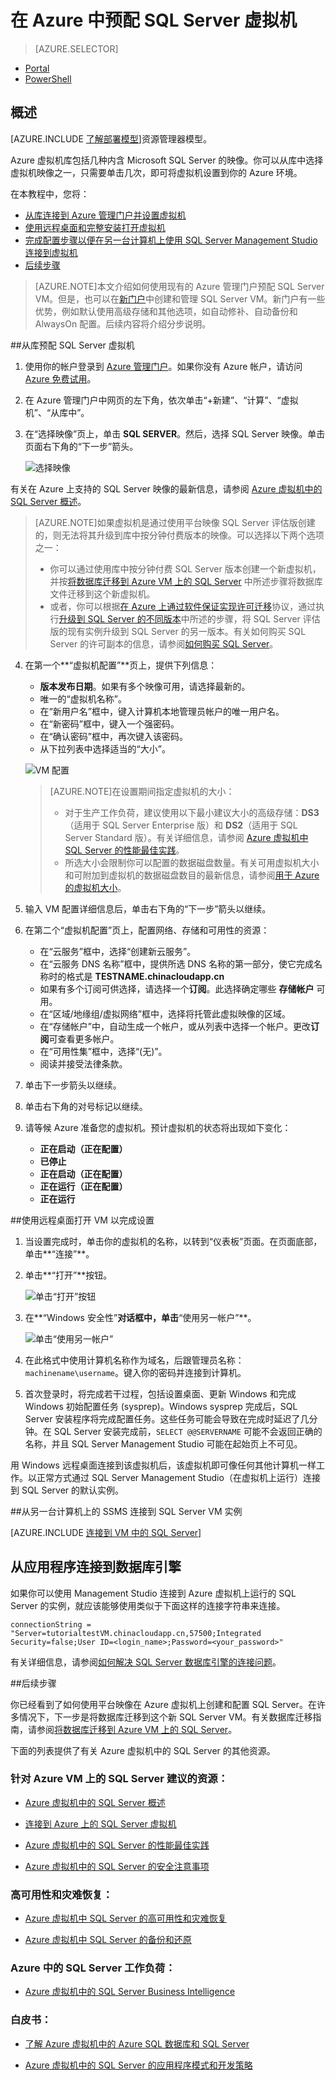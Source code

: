 <properties 
	pageTitle="预配 SQL Server 虚拟机 | Microsoft Azure" 
	description="本教程教你如何在 Azure 上创建和配置 SQL Server VM。" 
	services="virtual-machines" 
	documentationCenter="" 
	authors="rothja" 
	manager="jeffreyg" 
	editor="monicar"
	tags="azure-service-management"
	/>

<tags 
	ms.service="virtual-machines" 
	ms.date="08/26/2015" 
	wacn.date=""/>

# 在 Azure 中预配 SQL Server 虚拟机

> [AZURE.SELECTOR]
- [Portal](/documentation/articles/virtual-machines-provision-sql-server)
- [PowerShell](/documentation/articles/virtual-machines-sql-server-create-vm-with-powershell)

## 概述

[AZURE.INCLUDE [了解部署模型](../includes/learn-about-deployment-models-classic-include.md)]资源管理器模型。

Azure 虚拟机库包括几种内含 Microsoft SQL Server 的映像。你可以从库中选择虚拟机映像之一，只需要单击几次，即可将虚拟机设置到你的 Azure 环境。

在本教程中，您将：

* [从库连接到 Azure 管理门户并设置虚拟机](#Provision)
* [使用远程桌面和完整安装打开虚拟机](#RemoteDesktop)
* [完成配置步骤以便在另一台计算机上使用 SQL Server Management Studio 连接到虚拟机](#SSMS)
* [后续步骤](#Optional)

>[AZURE.NOTE]本文介绍如何使用现有的 Azure 管理门户预配 SQL Server VM。但是，也可以在[新门户](https://manage.windowsazure.cn)中创建和管理 SQL Server VM。新门户有一些优势，例如默认使用高级存储和其他选项，如自动修补、自动备份和 AlwaysOn 配置。后续内容将介绍分步说明。

##<a id="Provision">从库预配 SQL Server 虚拟机</a>

1. 使用你的帐户登录到 [Azure 管理门户](http://manage.windowsazure.cn)。如果你没有 Azure 帐户，请访问 [Azure 免费试用](http://azure.microsoft.com/pricing/free-trial/)。

2. 在 Azure 管理门户中网页的左下角，依次单击“+新建”、“计算”、“虚拟机”、“从库中”。

3. 在“选择映像”页上，单击 **SQL SERVER**。然后，选择 SQL Server 映像。单击页面右下角的“下一步”箭头。

	![选择映像](./media/virtual-machines-provision-sql-server/choose-sql-vm.png)

有关在 Azure 上支持的 SQL Server 映像的最新信息，请参阅 [Azure 虚拟机中的 SQL Server 概述](/documentation/articles/virtual-machines-sql-server-infrastructure-services)。

>[AZURE.NOTE]如果虚拟机是通过使用平台映像 SQL Server 评估版创建的，则无法将其升级到库中按分钟付费版本的映像。可以选择以下两个选项之一：
>
> - 你可以通过使用库中按分钟付费 SQL Server 版本创建一个新虚拟机，并按[将数据库迁移到 Azure VM 上的 SQL Server](virtual-machines-migrate-onpremises-database) 中所述步骤将数据库文件迁移到这个新虚拟机。
> - 或者，你可以根据[在 Azure 上通过软件保证实现许可迁移](http://azure.microsoft.com/pricing/license-mobility/)协议，通过执行[升级到 SQL Server 的不同版本](https://msdn.microsoft.com/zh-cn/library/cc707783.aspx)中所述的步骤，将 SQL Server 评估版的现有实例升级到 SQL Server 的另一版本。有关如何购买 SQL Server 的许可副本的信息，请参阅[如何购买 SQL Server](http://www.microsoft.com/sqlserver/get-sql-server/how-to-buy.aspx)。

4. 在第一个**“虚拟机配置”**页上，提供下列信息：
	- **版本发布日期**。如果有多个映像可用，请选择最新的。
	- 唯一的“虚拟机名称”。
	- 在“新用户名”框中，键入计算机本地管理员帐户的唯一用户名。
	- 在“新密码”框中，键入一个强密码。 
	- 在“确认密码”框中，再次键入该密码。
	- 从下拉列表中选择适当的“大小”。 

	![VM 配置](./media/virtual-machines-provision-sql-server/4VM-Config.png)

	>[AZURE.NOTE]在设置期间指定虚拟机的大小：
 	>
	> - 对于生产工作负荷，建议使用以下最小建议大小的高级存储：**DS3**（适用于 SQL Server Enterprise 版）和 **DS2**（适用于 SQL Server Standard 版）。有关详细信息，请参阅 [Azure 虚拟机中 SQL Server 的性能最佳实践](/documentation/articles/virtual-machines-sql-server-performance-best-practices)。
	> - 所选大小会限制你可以配置的数据磁盘数量。有关可用虚拟机大小和可附加到虚拟机的数据磁盘数目的最新信息，请参阅[用于 Azure 的虚拟机大小](/documentation/articles/virtual-machines-size-specs)。

5. 输入 VM 配置详细信息后，单击右下角的“下一步”箭头以继续。

5. 在第二个“虚拟机配置”页上，配置网络、存储和可用性的资源：
	- 在“云服务”框中，选择“创建新云服务”。
	- 在“云服务 DNS 名称”框中，提供所选 DNS 名称的第一部分，使它完成名称时的格式是 **TESTNAME.chinacloudapp.cn** 
	- 如果有多个订阅可供选择，请选择一个**订阅**。此选择确定哪些 **存储帐户** 可用。
	- 在“区域/地缘组/虚拟网络”框中，选择将托管此虚拟映像的区域。
	- 在“存储帐户”中，自动生成一个帐户，或从列表中选择一个帐户。更改**订阅**可查看更多帐户。 
	- 在“可用性集”框中，选择“(无)”。
	- 阅读并接受法律条款。
	

6. 单击下一步箭头以继续。


7. 单击右下角的对号标记以继续。

8. 请等候 Azure 准备您的虚拟机。预计虚拟机的状态将出现如下变化：

	- **正在启动（正在配置）**
	- **已停止**
	- **正在启动（正在配置）**
	- **正在运行（正在配置）**
	- **正在运行**
	

##<a id="RemoteDesktop">使用远程桌面打开 VM 以完成设置</a>

1. 当设置完成时，单击你的虚拟机的名称，以转到“仪表板”页面。在页面底部，单击**“连接”**。

2. 单击**“打开”**按钮。

	![单击“打开”按钮](./media/virtual-machines-provision-sql-server/click-open-to-connect.png)

3. 在**“Windows 安全性”**对话框中，单击**“使用另一帐户”**。

	![单击“使用另一帐户”](./media/virtual-machines-provision-sql-server/credentials.png)

4. 在此格式中使用计算机名称作为域名，后跟管理员名称：`machinename\username`。键入你的密码并连接到计算机。

4. 首次登录时，将完成若干过程，包括设置桌面、更新 Windows 和完成 Windows 初始配置任务 (sysprep)。Windows sysprep 完成后，SQL Server 安装程序将完成配置任务。这些任务可能会导致在完成时延迟了几分钟。在 SQL Server 安装完成前，`SELECT @@SERVERNAME` 可能不会返回正确的名称，并且 SQL Server Management Studio 可能在起始页上不可见。

用 Windows 远程桌面连接到该虚拟机后，该虚拟机即可像任何其他计算机一样工作。以正常方式通过 SQL Server Management Studio（在虚拟机上运行）连接到 SQL Server 的默认实例。

##<a id="SSMS">从另一台计算机上的 SSMS 连接到 SQL Server VM 实例</a>

[AZURE.INCLUDE [连接到 VM 中的 SQL Server](../includes/virtual-machines-sql-server-connection-steps.md)]

## <a id="cdea">从应用程序连接到数据库引擎</a>

如果你可以使用 Management Studio 连接到 Azure 虚拟机上运行的 SQL Server 的实例，就应该能够使用类似于下面这样的连接字符串来连接。

	connectionString = "Server=tutorialtestVM.chinacloudapp.cn,57500;Integrated Security=false;User ID=<login_name>;Password=<your_password>"

有关详细信息，请参阅[如何解决 SQL Server 数据库引擎的连接问题](http://social.technet.microsoft.com/wiki/contents/articles/how-to-troubleshoot-connecting-to-the-sql-server-database-engine.aspx)。

##<a id="Optional">后续步骤</a>

你已经看到了如何使用平台映像在 Azure 虚拟机上创建和配置 SQL Server。在许多情况下，下一步是将数据库迁移到这个新 SQL Server VM。有关数据库迁移指南，请参阅[将数据库迁移到 Azure VM 上的 SQL Server](/documentation/articles/virtual-machines-migrate-onpremises-database)。

下面的列表提供了有关 Azure 虚拟机中的 SQL Server 的其他资源。

### 针对 Azure VM 上的 SQL Server 建议的资源：
- [Azure 虚拟机中的 SQL Server 概述](/documentation/articles/virtual-machines-sql-server-infrastructure-services)

- [连接到 Azure 上的 SQL Server 虚拟机](/documentation/articles/virtual-machines-sql-server-connectivity)

- [Azure 虚拟机中的 SQL Server 的性能最佳实践](/documentation/articles/virtual-machines-sql-server-performance-best-practices)

- [Azure 虚拟机中的 SQL Server 的安全注意事项](/documentation/articles/virtual-machines-sql-server-security-considerations)

### 高可用性和灾难恢复：
- [Azure 虚拟机中 SQL Server 的高可用性和灾难恢复](/documentation/articles/virtual-machines-sql-server-high-availability-and-disaster-recovery-solutions)

- [Azure 虚拟机中 SQL Server 的备份和还原](/documentation/articles/virtual-machines-sql-server-backup-and-restore)

### Azure 中的 SQL Server 工作负荷：
- [Azure 虚拟机中的 SQL Server Business Intelligence](/documentation/articles/virtual-machines-sql-server-business-intelligence)

### 白皮书：
- [了解 Azure 虚拟机中的 Azure SQL 数据库和 SQL Server](sql-database/data-management-azure-sql-database-and-sql-server-iaas.md)

- [Azure 虚拟机中的 SQL Server 的应用程序模式和开发策略](/documentation/articles/virtual-machines-sql-server-application-patterns-and-development-strategies)

<!---HONumber=Mooncake_1221_2015-->
